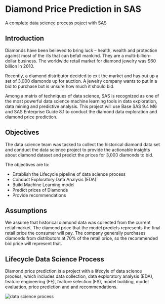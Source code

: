 # Diamond Price Prediction in SAS
 A complete data science process poject with SAS
 ## Introduction
 Diamonds have been believed to bring luck – health, wealth and protection against most of the ills that can befall mankind. They are a multi-billion-dollar business. The worldwide retail market for diamond jewelry was $60 billion in 2010. 
 
Recently, a diamond distributor decided to exit the market and has put up a set of 3,000 diamonds up for auction. A jewelry company wants to put in a bid to purchase but is unsure how much it should bid.

Among a matrix of techniques of data science, SAS is recognized as one of the most powerful data science machine learning tools in data exploration, data mining and predictive analysis. This project will use Base SAS 9.4 M6 and SAS Enterprise Guide 8.1 to conduct the diamond data exploration and diamond price prediction. 

## Objectives
The data science team was tasked to collect the historical diamond data set and conduct the data science project to provide the actionable insights about diamond dataset and predict the prices for 3,000 diamonds to bid. 

The objectives are to: 
*	Establish the Lifecycle pipeline of data science process
*	Conduct Exploratory Data Analysis (EDA)
*	Build Machine Learning model
*	Predict prices of Diamonds
*	Provide recommendations

## Assumptions
We assume that historical diamond data was collected from the current retial market. The diamond price that the model predicts represents the final retail price the consumer will pay. The company generally purchases diamonds from distributors at 70% of the retail price, so the recommended bid price will represent that.

## Lifecycle Data Science Process
Diamond price prediction is a project with a lifecyle of data science process, which includes data collection, data exploratory analysis (EDA), feature engineering (FE), feature selection (FS), model building, model evaluation, price prediction and and recommendations.

![data science process](data_science_process.png)
